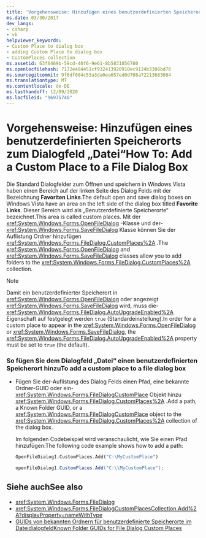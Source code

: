 ```yaml
---
title: 'Vorgehensweise: Hinzufügen eines benutzerdefinierten Speicherorts zum Dialogfeld „Datei“'
ms.date: 03/30/2017
dev_langs:
- csharp
- vb
helpviewer_keywords:
- Custom Place to dialog box
- adding Custom Place to dialog box
- CustomPlaces collection
ms.assetid: 63f6469b-59cd-40f6-9e61-8b5831856780
ms.openlocfilehash: 7172e484451cf932413920910ec9124b3388bd76
ms.sourcegitcommit: 9f6df084c53a3da0ea657ed0d708a72213683084
ms.translationtype: MT
ms.contentlocale: de-DE
ms.lasthandoff: 12/09/2020
ms.locfileid: "96975748"
---
```

# <a name="how-to-add-a-custom-place-to-a-file-dialog-box"></a><span data-ttu-id="ea304-102">Vorgehensweise: Hinzufügen eines benutzerdefinierten Speicherorts zum Dialogfeld „Datei“</span><span class="sxs-lookup"><span data-stu-id="ea304-102">How To: Add a Custom Place to a File Dialog Box</span></span>
<span data-ttu-id="ea304-103">Die Standard Dialogfelder zum Öffnen und speichern in Windows Vista haben einen Bereich auf der linken Seite des Dialog Felds mit der Bezeichnung **Favoriten Links**.</span><span class="sxs-lookup"><span data-stu-id="ea304-103">The default open and save dialog boxes on Windows Vista have an area on the left side of the dialog box titled **Favorite Links**.</span></span> <span data-ttu-id="ea304-104">Dieser Bereich wird als „Benutzerdefinierte Speicherorte“ bezeichnet.</span><span class="sxs-lookup"><span data-stu-id="ea304-104">This area is called custom places.</span></span> <span data-ttu-id="ea304-105">Mit der <xref:System.Windows.Forms.OpenFileDialog> -Klasse und der- <xref:System.Windows.Forms.SaveFileDialog> Klasse können Sie der Auflistung Ordner hinzufügen <xref:System.Windows.Forms.FileDialog.CustomPlaces%2A> .</span><span class="sxs-lookup"><span data-stu-id="ea304-105">The <xref:System.Windows.Forms.OpenFileDialog> and <xref:System.Windows.Forms.SaveFileDialog> classes allow you to add folders to the <xref:System.Windows.Forms.FileDialog.CustomPlaces%2A> collection.</span></span>  
  
> [!NOTE]
> <span data-ttu-id="ea304-106">Damit ein benutzerdefinierter Speicherort in <xref:System.Windows.Forms.OpenFileDialog> oder angezeigt <xref:System.Windows.Forms.SaveFileDialog> wird, muss die- <xref:System.Windows.Forms.FileDialog.AutoUpgradeEnabled%2A> Eigenschaft auf festgelegt werden `true` (Standardeinstellung).</span><span class="sxs-lookup"><span data-stu-id="ea304-106">In order for a custom place to appear in the <xref:System.Windows.Forms.OpenFileDialog> or <xref:System.Windows.Forms.SaveFileDialog>, the <xref:System.Windows.Forms.FileDialog.AutoUpgradeEnabled%2A> property must be set to `true` (the default).</span></span>  
  
### <a name="to-add-a-custom-place-to-a-file-dialog-box"></a><span data-ttu-id="ea304-107">So fügen Sie dem Dialogfeld „Datei“ einen benutzerdefinierten Speicherort hinzu</span><span class="sxs-lookup"><span data-stu-id="ea304-107">To add a custom place to a file dialog box</span></span>  
  
- <span data-ttu-id="ea304-108">Fügen Sie der-Auflistung des Dialog Felds einen Pfad, eine bekannte Ordner-GUID oder ein- <xref:System.Windows.Forms.FileDialogCustomPlace> Objekt hinzu <xref:System.Windows.Forms.FileDialog.CustomPlaces%2A> .</span><span class="sxs-lookup"><span data-stu-id="ea304-108">Add a path, a Known Folder GUID, or a <xref:System.Windows.Forms.FileDialogCustomPlace> object to the <xref:System.Windows.Forms.FileDialog.CustomPlaces%2A> collection of the dialog box.</span></span>  
  
     <span data-ttu-id="ea304-109">Im folgenden Codebeispiel wird veranschaulicht, wie Sie einen Pfad hinzufügen:</span><span class="sxs-lookup"><span data-stu-id="ea304-109">The following code example shows how to add a path:</span></span>  
  
    ```vb  
    OpenFileDialog1.CustomPlaces.Add("C:\MyCustomPlace")  
    ```  
  
    ```csharp  
    openFileDialog1.CustomPlaces.Add("C:\\MyCustomPlace");  
    ```  
  
## <a name="see-also"></a><span data-ttu-id="ea304-110">Siehe auch</span><span class="sxs-lookup"><span data-stu-id="ea304-110">See also</span></span>

- <xref:System.Windows.Forms.FileDialog>
- <xref:System.Windows.Forms.FileDialogCustomPlacesCollection.Add%2A?displayProperty=nameWithType>
- [<span data-ttu-id="ea304-111">GUIDs von bekannten Ordnern für benutzerdefinierte Speicherorte im Dateidialogfeld</span><span class="sxs-lookup"><span data-stu-id="ea304-111">Known Folder GUIDs for File Dialog Custom Places</span></span>](known-folder-guids-for-file-dialog-custom-places.md)
